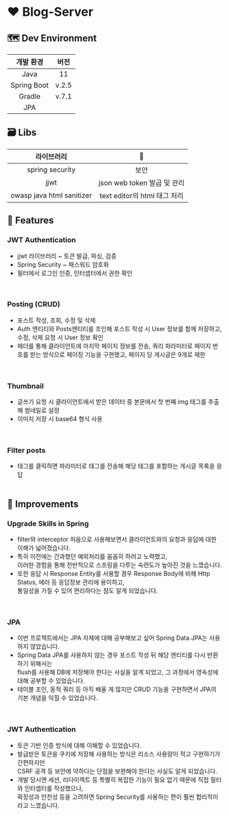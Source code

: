 # ❤ Blog-Server

## 🗺 Dev Environment

|개발 환경|버전|
|:---:|:---:|
|Java|11|
|Spring Boot|v.2.5|
|Gradle|v.7.1|
|JPA||

## 🗃 Libs

|라이브러리|👀|
|:---:|:---:|
|spring security|보안|
|jjwt|json web token 발급 및 관리|
|owasp java html sanitizer|text editor의 html 태그 처리|

## 🎨 Features

### JWT Authentication

- jjwt 라이브러리 ~ 토큰 발급, 파싱, 검증
- Spring Security ~ 패스워드 암호화
- 필터에서 로그인 인증, 인터셉터에서 권한 확인
<br />

### Posting (CRUD)

- 포스트 작성, 조회, 수정 및 삭제
- Auth 엔티티와 Posts엔티티를 조인해 포스트 작성 시 User 정보를 함께 저장하고, 수정, 삭제 요청 시 User 정보 확인
- 헤더를 통해 클라이언트에 마지막 페이지 정보를 전송, 쿼리 파라미터로 페이지 번호를 받는 방식으로 페이징 기능을 구현했고, 페이지 당 게시글은 9개로 제한
<br />

### Thumbnail

- 글쓰기 요청 시 클라이언트에서 받은 데이터 중 본문에서 첫 번째 img 태그를 추출해 썸네일로 설정
- 이미지 저장 시 base64 형식 사용
<br />

### Filter posts

- 태그를 클릭하면 파라미터로 태그를 전송해 해당 태그를 포함하는 게시글 목록을 응답
<br /><br />

## 🎈 Improvements

### Upgrade Skills in Spring

- filter와 interceptor 처음으로 사용해보면서 클라이언트와의 요청과 응답에 대한 이해가 넓어졌습니다. <br /> 
- 특히 이전에는 간과했던 예외처리를 꼼꼼히 하려고 노력했고, <br />
이러한 경험을 통해 전반적으로 스프링을 다루는 숙련도가 높아진 것을 느꼈습니다. <br />
- 또한 응답 시 Response Entity를 사용할 경우 Response Body에 비해 Http Status, 에러 등 응답정보 관리에 용이하고, <br />
통일성을 가질 수 있어 편리하다는 점도 알게 되었습니다.
<br />

### JPA

- 이번 프로젝트에서는 JPA 자체에 대해 공부해보고 싶어 Spring Data JPA는 사용하지 않았습니다. <br />
- Spring Data JPA를 사용하지 않는 경우 포스트 작성 뒤 해당 엔티티를 다시 반환하기 위해서는 <br />
flush를 사용해 DB에 저장해야 한다는 사실을 알게 되었고, 그 과정에서 영속성에 대해 공부할 수 있었습니다. <br />
- 테이블 조인, 동적 쿼리 등 아직 배울 게 많지만 CRUD 기능을 구현하면서 JPA의 기본 개념을 익힐 수 있었습니다.
<br />

### JWT Authentication

- 토큰 기반 인증 방식에 대해 이해할 수 있었습니다. <br />
- 발급받은 토큰을 쿠키에 저장해 사용하는 방식은 리소스 사용량이 적고 구현하기가 간편하지만 <br />
CSRF 공격 등 보안에 약하다는 단점을 보완해야 한다는 사실도 알게 되었습니다. <br />
- 개발 당시엔 세션, 리다이렉트 등 특별히 복잡한 기능이 필요 없기 때문에 직접 필터와 인터셉터를 작성했으나, <br />
확장성과 안전성 등을 고려하면 Spring Security를 사용하는 편이 훨씬 합리적이라고 느꼈습니다.
<br />
